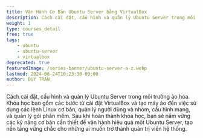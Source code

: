 ```yaml
---
title: Vận Hành Cơ Bản Ubuntu Server bằng VirtualBox
description: Cách cài đặt, cấu hình và quản lý Ubuntu Server trong môi trường ảo hóa. Khóa học bao gồm các bước từ cài đặt VirtualBox và tạo máy ảo đến việc sử dụng các lệnh Linux cơ bản, quản lý người dùng và nhóm, cấu hình mạng, và quản lý gói phần mềm. Sau khi hoàn thành khóa học, bạn sẽ nắm vững các kỹ năng cơ bản cần thiết để vận hành hiệu quả một Ubuntu Server, tạo nền tảng vững chắc cho những ai muốn trở thành quản trị viên hệ thống.
weight: 1
type: courses_detail
free: true
tags: 
    - ubuntu
    - ubuntu-server
    - virtualbox 
deprecated: true
featuredImage: /series-banner/ubuntu-server-a-z.webp
lastmod: 2024-06-24T10:23:30-09:00
author: DUY TRAN
---
```


Cách cài đặt, cấu hình và quản lý Ubuntu Server trong môi trường ảo hóa. Khóa học bao gồm các bước từ cài đặt VirtualBox và tạo máy ảo đến việc sử dụng các lệnh Linux cơ bản, quản lý người dùng và nhóm, cấu hình mạng, và quản lý gói phần mềm. Sau khi hoàn thành khóa học, bạn sẽ nắm vững các kỹ năng cơ bản cần thiết để vận hành hiệu quả một Ubuntu Server, tạo nền tảng vững chắc cho những ai muốn trở thành quản trị viên hệ thống.